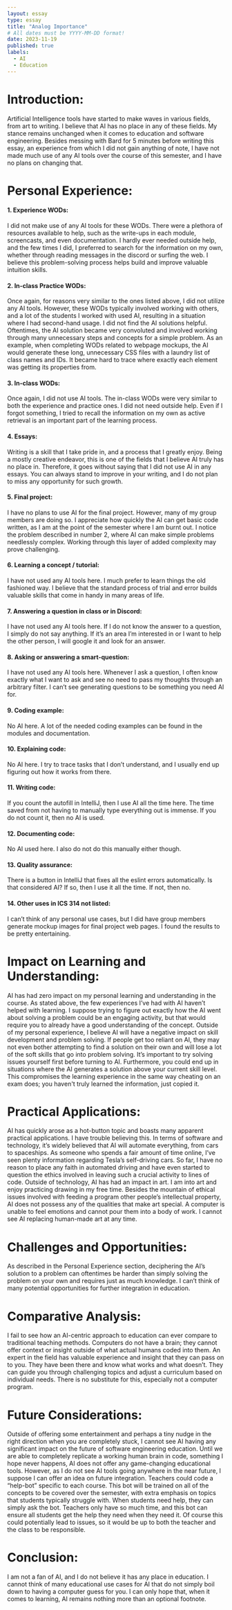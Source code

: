 ```yaml
---
layout: essay
type: essay
title: "Analog Importance"
# All dates must be YYYY-MM-DD format!
date: 2023-11-19
published: true
labels:
  - AI
  - Education
---
```

# Introduction:

Artificial Intelligence tools have started to make waves in various fields, from art to writing. I believe that AI has no place in any of these fields. My stance remains unchanged when it comes to education and software engineering. Besides messing with Bard for 5 minutes before writing this essay, an experience from which I did not gain anything of note, I have not made much use of any AI tools over the course of this semester, and I have no plans on changing that. 


# Personal Experience:

#### 1. Experience WODs:

   I did not make use of any AI tools for these WODs. There were a plethora of resources available to help, such as the write-ups in each module, screencasts, and even documentation. I hardly ever needed outside help, and the few times I did, I preferred to search for the information on my own, whether through reading messages in the discord or surfing the web. I believe this problem-solving process helps build and improve valuable intuition skills.

#### 2. In-class Practice WODs:
   
   Once again, for reasons very similar to the ones listed above, I did not utilize any AI tools. However, these WODs typically involved working with others, and a lot of the students I worked with used AI, resulting in a situation where I had second-hand usage. I did not find the AI solutions helpful. Oftentimes, the AI solution became very convoluted and involved working through many unnecessary steps and concepts for a simple problem. As an example, when completing WODs related to webpage mockups, the AI would generate these long, unnecessary CSS files with a laundry list of class names and IDs. It became hard to trace where exactly each element was getting its properties from.

#### 3. In-class WODs:

   Once again, I did not use AI tools. The in-class WODs were very similar to both the experience and practice ones. I did not need outside help. Even if I forgot something, I tried to recall the information on my own as active retrieval is an important part of the learning process. 

#### 4. Essays:

   Writing is a skill that I take pride in, and a process that I greatly enjoy. Being a mostly creative endeavor, this is one of the fields that I believe AI truly has no place in. Therefore, it goes without saying that I did not use AI in any essays. You can always stand to improve in your writing, and I do not plan to miss any opportunity for such growth.   

#### 5. Final project:
   
   I have no plans to use AI for the final project. However, many of my group members are doing so. I appreciate how quickly the AI can get basic code written, as I am at the point of the semester where I am burnt out. I notice the problem described in number 2, where AI can make simple problems needlessly complex. Working through this layer of added complexity may prove challenging.  

#### 6. Learning a concept / tutorial:
   
   I have not used any AI tools here. I much prefer to learn things the old fashioned way. I believe that the standard process of trial and error builds valuable skills that come in handy in many areas of life. 

#### 7. Answering a question in class or in Discord:
   
   I have not used any AI tools here. If I do not know the answer to a question, I simply do not say anything. If it’s an area I’m interested in or I want to help the other person, I will google it and look for an answer. 

#### 8. Asking or answering a smart-question:
   
   I have not used any AI tools here. Whenever I ask a question, I often know exactly what I want to ask and see no need to pass my thoughts through an arbitrary filter. I can’t see generating questions to be something you need AI for. 

#### 9. Coding example:
  
   No AI here. A lot of the needed coding examples can be found in the modules and documentation. 

#### 10. Explaining code:
   
   No AI here. I try to trace tasks that I don’t understand, and I usually end up figuring out how it works from there. 

#### 11. Writing code:
   
   If you count the autofill in IntelliJ, then I use AI all the time here. The time saved from not having to manually type everything out is immense. If you do not count it, then no AI is used. 

#### 12. Documenting code:
   
   No AI used here. I also do not do this manually either though. 

#### 13. Quality assurance:
   
   There is a button in IntelliJ that fixes all the eslint errors automatically. Is that considered AI? If so, then I use it all the time. If not, then no. 

#### 14. Other uses in ICS 314 not listed:
   
   I can’t think of any personal use cases, but I did have group members generate mockup images for final project web pages. I found the results to be pretty entertaining. 



# Impact on Learning and Understanding: 

AI has had zero impact on my personal learning and understanding in the course. As stated above, the few experiences I’ve had with AI haven’t helped with learning. I suppose trying to figure out exactly how the AI went about solving a problem could be an engaging activity, but that would require you to already have a good understanding of the concept. Outside of my personal experience, I believe AI will have a negative impact on skill development and problem solving. If people get too reliant on AI, they may not even bother attempting to find a solution on their own and will lose a lot of the soft skills that go into problem solving. It’s important to try solving issues yourself first before turning to AI. Furthermore, you could end up in situations where the AI generates a solution above your current skill level. This compromises the learning experience in the same way cheating on an exam does; you haven't truly learned the information, just copied it. 

# Practical Applications:
AI has quickly arose as a hot-button topic and boasts many apparent practical applications. I have trouble believing this. In terms of software and technology, it’s widely believed that AI will automate everything, from cars to spaceships. As someone who spends a fair amount of time online, I’ve seen plenty information regarding Tesla’s self-driving cars. So far, I have no reason to place any faith in automated driving and have even started to question the ethics involved in leaving such a crucial activity to lines of code. Outside of technology, AI has had an impact in art. I am into art and enjoy practicing drawing in my free time. Besides the mountain of ethical issues involved with feeding a program other people’s intellectual property, AI does not possess any of the qualities that make art special. A computer is unable to feel emotions and cannot pour them into a body of work. I cannot see AI replacing human-made art at any time. 

# Challenges and Opportunities:
As described in the Personal Experience section, deciphering the AI’s solution to a problem can oftentimes be harder than simply solving the problem on your own and requires just as much knowledge. I can’t think of many potential opportunities for further integration in education. 

# Comparative Analysis:
I fail to see how an AI-centric approach to education can ever compare to traditional teaching methods. Computers do not have a brain; they cannot offer context or insight outside of what actual humans coded into them. An expert in the field has valuable experience and insight that they can pass on to you. They have been there and know what works and what doesn’t. They can guide you through challenging topics and adjust a curriculum based on individual needs. There is no substitute for this, especially not a computer program. 

# Future Considerations: 
Outside of offering some entertainment and perhaps a tiny nudge in the right direction when you are completely stuck, I cannot see AI having any significant impact on the future of software engineering education. Until we are able to completely replicate a working human brain in code, something I hope never happens, AI does not offer any game-changing educational tools. However, as I do not see AI tools going anywhere in the near future, I suppose I can offer an idea on future integration. Teachers could code a “help-bot” specific to each course. This bot will be trained on all of the concepts to be covered over the semester, with extra emphasis on topics that students typically struggle with. When students need help, they can simply ask the bot. Teachers only have so much time, and this bot can ensure all students get the help they need when they need it. Of course this could potentially lead to issues, so it would be up to both the teacher and the class to be responsible. 

# Conclusion: 
I am not a fan of AI, and I do not believe it has any place in education. I cannot think of many educational use cases for AI that do not simply boil down to having a computer guess for you. I can only hope that, when it comes to learning, AI remains nothing more than an optional footnote. 
